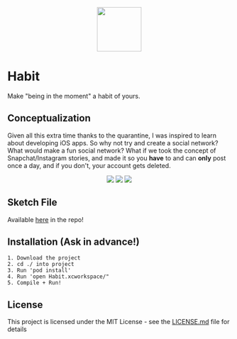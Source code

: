 <p align="center">
  <img src="https://imgur.com/fevKNQ0.png" width="100" />
</p>

# Habit
Make "being in the moment" a habit of yours.

## Conceptualization
Given all this extra time thanks to the quarantine, I was inspired to learn about developing iOS apps.
So why not try and create a social network? What would make a fun social network? 
What if we took the concept of Snapchat/Instagram stories, and made it so you **have** to and can **only** post once a day,
and if you don't, your account gets deleted.

<p align="center">
  <img src="https://imgur.com/Va3SwQx.png" />
  <img src="https://imgur.com/TPISrIt.png" />
  <img src="https://imgur.com/E2iKcAu.png" />
</p>

## Sketch File
Available <a href="https://github.com/Sanaknaki/habit-ios/tree/master/Sketch">here</a> in the repo!


## Installation (Ask in advance!)
```example
1. Download the project
2. cd ./ into project
3. Run 'pod install'
4. Run 'open Habit.xcworkspace/"
5. Compile + Run!
```

## License
This project is licensed under the MIT License - see the [LICENSE.md](LICENSE.md) file for details
